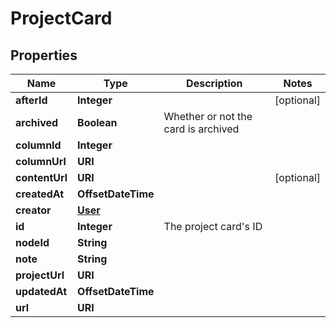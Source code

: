 

# ProjectCard


## Properties

| Name | Type | Description | Notes |
|------------ | ------------- | ------------- | -------------|
|**afterId** | **Integer** |  |  [optional] |
|**archived** | **Boolean** | Whether or not the card is archived |  |
|**columnId** | **Integer** |  |  |
|**columnUrl** | **URI** |  |  |
|**contentUrl** | **URI** |  |  [optional] |
|**createdAt** | **OffsetDateTime** |  |  |
|**creator** | [**User**](User.md) |  |  |
|**id** | **Integer** | The project card&#39;s ID |  |
|**nodeId** | **String** |  |  |
|**note** | **String** |  |  |
|**projectUrl** | **URI** |  |  |
|**updatedAt** | **OffsetDateTime** |  |  |
|**url** | **URI** |  |  |




